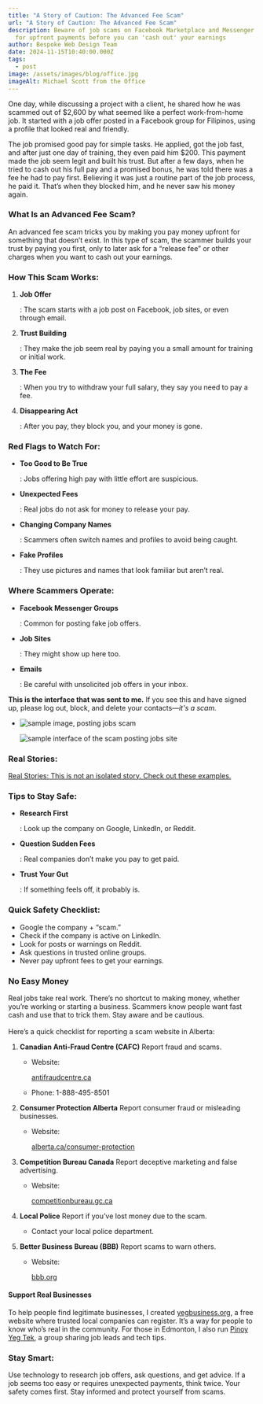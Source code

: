 ```yaml
---
title: "A Story of Caution: The Advanced Fee Scam"
url: "A Story of Caution: The Advanced Fee Scam"
description: Beware of job scams on Facebook Marketplace and Messenger that ask
  for upfront payments before you can 'cash out' your earnings
author: Bespoke Web Design Team
date: 2024-11-15T10:40:00.000Z
tags:
  - post
image: /assets/images/blog/office.jpg
imageAlt: Michael Scott from the Office
---
```

One day, while discussing a project with a client, he shared how he was scammed out of $2,600 by what seemed like a perfect work-from-home job. It started with a job offer posted in a Facebook group for Filipinos, using a profile that looked real and friendly.

The job promised good pay for simple tasks. He applied, got the job fast, and after just one day of training, they even paid him $200. This payment made the job seem legit and built his trust. But after a few days, when he tried to cash out his full pay and a promised bonus, he was told there was a fee he had to pay first. Believing it was just a routine part of the job process, he paid it. That’s when they blocked him, and he never saw his money again.

### What Is an Advanced Fee Scam?

An advanced fee scam tricks you by making you pay money upfront for something that doesn’t exist. In this type of scam, the scammer builds your trust by paying you first, only to later ask for a “release fee” or other charges when you want to cash out your earnings.

### How This Scam Works:

1. **Job Offer**

   : The scam starts with a job post on Facebook, job sites, or even through email.
2. **Trust Building**

   : They make the job seem real by paying you a small amount for training or initial work.
3. **The Fee**

   : When you try to withdraw your full salary, they say you need to pay a fee.
4. **Disappearing Act**

   : After you pay, they block you, and your money is gone.

### Red Flags to Watch For:

* **Too Good to Be True**

  : Jobs offering high pay with little effort are suspicious.
* **Unexpected Fees**

  : Real jobs do not ask for money to release your pay.
* **Changing Company Names**

  : Scammers often switch names and profiles to avoid being caught.
* **Fake Profiles**

  : They use pictures and names that look familiar but aren’t real.




### **Where Scammers Operate:**

* **Facebook Messenger Groups**

  : Common for posting fake job offers.
* **Job Sites**

  : They might show up here too.
* **Emails**

  : Be careful with unsolicited job offers in your inbox.

**This is the interface that was sent to me.** If you see this and have signed up, please log out, block, and delete your contacts—*it's a scam.*




* ![sample image, posting jobs scam](/assets/images/blog/scam.jpg "WFH Job where you get tasks to post links? if you see this interface, It's a scam!")

  ![sample interface of the scam posting jobs site](/assets/images/blog/f030a1c0-63b5-4113-a6dd-914e471f2802.jpeg "You will get paid training, and when it's pay out, you will also pay. It's definitely a scam, so be wary.")

### Real Stories:

<a href="https://www.reddit.com/r/VancouverJobs/comments/zb3fmd/has_anyone_heard_of_elevate_marketing/" target="_blank">Real Stories: This is not an isolated story. Check out these examples.</a>



### Tips to Stay Safe:

* **Research First**

  : Look up the company on Google, LinkedIn, or Reddit.
* **Question Sudden Fees**

  : Real companies don’t make you pay to get paid.
* **Trust Your Gut**

  : If something feels off, it probably is.

### Quick Safety Checklist:

* Google the company + “scam.”
* Check if the company is active on LinkedIn.
* Look for posts or warnings on Reddit.
* Ask questions in trusted online groups.
* Never pay upfront fees to get your earnings.

### No Easy Money

Real jobs take real work. There’s no shortcut to making money, whether you’re working or starting a business. Scammers know people want fast cash and use that to trick them. Stay aware and be cautious.\
\
Here’s a quick checklist for reporting a scam website in Alberta:

1. **Canadian Anti-Fraud Centre (CAFC)**
   Report fraud and scams.

   * Website: 

     [antifraudcentre.ca](<>)
   * Phone: 1-888-495-8501
2. **Consumer Protection Alberta**
   Report consumer fraud or misleading businesses.

   * Website: 

     [alberta.ca/consumer-protection](<>)
3. **Competition Bureau Canada**
   Report deceptive marketing and false advertising.

   * Website: 

     [competitionbureau.gc.ca](<>)
4. **Local Police**
   Report if you’ve lost money due to the scam.

   * Contact your local police department.
5. **Better Business Bureau (BBB)**
   Report scams to warn others.

   * Website: 

     [bbb.org](https://www.bbb.org/)

#### **Support Real Businesses**  

To help people find legitimate businesses, I created <a href="https://yegbusiness.org" target="_blank">yegbusiness.org</a>, a free website where trusted local companies can register. It’s a way for people to know who’s real in the community. For those in Edmonton, I also run <a href="https://www.facebook.com/groups/pinoyyegtek" target="_blank">Pinoy Yeg Tek</a>, a group sharing job leads and tech tips.



### Stay Smart:

Use technology to research job offers, ask questions, and get advice. If a job seems too easy or requires unexpected payments, think twice. Your safety comes first. Stay informed and protect yourself from scams.
